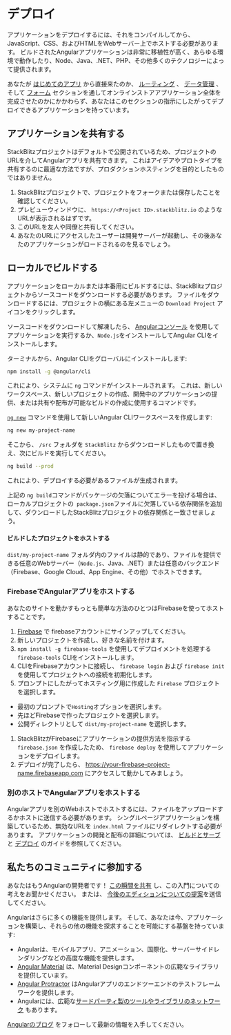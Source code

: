 # デプロイ


アプリケーションをデプロイするには、それをコンパイルしてから、JavaScript、CSS、およびHTMLをWebサーバー上でホストする必要があります。 ビルドされたAngularアプリケーションは非常に移植性が高く、あらゆる環境で動作したり、Node、Java、.NET、PHP、その他多くのテクノロジーによって提供されます。

<div class="alert is-helpful">


あなたが [はじめてのアプリ](start "Getting Started: Your First App") から直接来たのか、 [ルーティング](start/routing "Getting Started: Routing") 、 [データ管理](start/data "Getting Started: Managing Data") 、そして [フォーム](start/forms "Getting Started: Forms") セクションを通してオンラインストアアプリケーション全体を完成させたのかにかかわらず、あなたはこのセクションの指示にしたがってデプロイできるアプリケーションを持っています。


</div>



## アプリケーションを共有する

StackBlitzプロジェクトはデフォルトで公開されているため、プロジェクトのURLを介してAngularアプリを共有できます。 これはアイデアやプロトタイプを共有するのに最適な方法ですが、プロダクションホスティングを目的としたものではありません。

1. StackBlitzプロジェクトで、プロジェクトをフォークまたは保存したことを確認してください。
1. プレビューウィンドウに、 `https://<Project ID>.stackblitz.io` のようなURLが表示されるはずです。
1. このURLを友人や同僚と共有してください。
1. あなたのURLにアクセスしたユーザーは開発サーバーが起動し、その後あなたのアプリケーションがロードされるのを見るでしょう。

## ローカルでビルドする

アプリケーションをローカルまたは本番用にビルドするには、StackBlitzプロジェクトからソースコードをダウンロードする必要があります。 ファイルをダウンロードするには、プロジェクトの横にある左メニューの `Download Project` アイコンをクリックします。

ソースコードをダウンロードして解凍したら、 [Angularコンソール](https://angularconsole.com "Angular Console web site") を使用してアプリケーションを実行するか、`Node.js`をインストールしてAngular CLIをインストールします。

ターミナルから、Angular CLIをグローバルにインストールします:

```sh
npm install -g @angular/cli
```

これにより、システムに `ng` コマンドがインストールされます。 これは、新しいワークスペース、新しいプロジェクトの作成、開発中のアプリケーションの提供、または共有や配布が可能なビルドの作成に使用するコマンドです。

[`ng new`](cli/new "CLI ng new command reference") コマンドを使用して新しいAngular CLIワークスペースを作成します:

```sh
ng new my-project-name
```

そこから、 `/src` フォルダを `StackBlitz` からダウンロードしたもので置き換え、次にビルドを実行してください。

```sh
ng build --prod
```

これにより、デプロイする必要があるファイルが生成されます。

<div class="alert is-helpful">

上記の `ng build`コマンドがパッケージの欠落についてエラーを投げる場合は、ローカルプロジェクトの` package.json`ファイルに欠落している依存関係を追加して、ダウンロードしたStackBlitzプロジェクトの依存関係と一致させましょう。

</div>

#### ビルドしたプロジェクトをホストする

`dist/my-project-name` フォルダ内のファイルは静的であり、ファイルを提供できる任意のWebサーバー（`Node.js`、Java、.NET）または任意のバックエンド（Firebase、Google Cloud、App Engine、その他）でホストできます。

### FirebaseでAngularアプリをホストする

あなたのサイトを動かすもっとも簡単な方法のひとつはFirebaseを使ってホストすることです。

1. [Firebase](https://firebase.google.com/ "Firebase web site") で firebaseアカウントにサインアップしてください。
1. 新しいプロジェクトを作成し、好きな名前を付けます。
1. `npm install -g firebase-tools` を使用してデプロイメントを処理する `firebase-tools` CLIをインストールします。
1. CLIをFirebaseアカウントに接続し、 `firebase login` および `firebase init` を使用してプロジェクトへの接続を初期化します。
1. プロンプトにしたがってホスティング用に作成した `Firebase` プロジェクトを選択します。
  - 最初のプロンプトで`Hosting`オプションを選択します。
  - 先ほどFirebaseで作ったプロジェクトを選択します。
  - 公開ディレクトリとして `dist/my-project-name` を選択します。
1. StackBlitzがFirebaseにアプリケーションの提供方法を​​指示する `firebase.json` を作成したため、 `firebase deploy` を使用してアプリケーションをデプロイします。
1. デプロイが完了したら、 https://your-firebase-project-name.firebaseapp.com にアクセスして動かしてみましょう。

### 別のホストでAngularアプリをホストする

Angularアプリを別のWebホストでホストするには、ファイルをアップロードするかホストに送信する必要があります。
シングルページアプリケーションを構築しているため、無効なURLを `index.html` ファイルにリダイレクトする必要があります。
アプリケーションの開発と配布の詳細については、 [ビルドとサーブ](guide/build "Building and Serving Angular Apps") と [デプロイ](guide/deployment "Deployment guide") のガイドを参照してください。

## 私たちのコミュニティに参加する

あなたはもうAngularの開発者です！ [この瞬間を共有](https://twitter.com/intent/tweet?url=https://angular.jp/start&text=Angularの入門チュートリアルを終了しました！ "Angular on Twitter") し、この入門についての考えをお聞かせください。 または、 [今後のエディションについての提案](https://github.com/angular/angular/issues/new/choose "Angular GitHub repository new issue form")を送信してください。

Angularはさらに多くの機能を提供します。 そして、あなたは今、アプリケーションを構築し、それらの他の機能を探求することを可能にする基盤を持っています:

* Angularは、モバイルアプリ、アニメーション、国際化、サーバーサイドレンダリングなどの高度な機能を提供します。
* [Angular Material](https://material.angular.io/ "Angular Material web site") は、Material Designコンポーネントの広範なライブラリを提供しています。
* [Angular Protractor](https://protractor.angular.io/ "Angular Protractor web site") はAngularアプリのエンドツーエンドのテストフレームワークを提供します。
* Angularには、広範な[サードパーティ製のツールやライブラリのネットワーク](https://angular.io/resources "Angular resources list") もあります。

[Angularのブログ](https://blog.angular.io/ "Angular blog") をフォローして最新の情報を入手してください。
